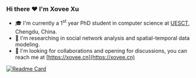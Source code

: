 <!-- Xovee Xu -->

### Hi there :heart: I'm Xovee Xu

- :mortar_board: I'm currently a 1<sup>st</sup> year PhD student in computer science at [UESCT](https://en.wikipedia.org/wiki/University_of_Electronic_Science_and_Technology_of_China), Chengdu, China. 
- :page_facing_up: I'm researching in social network analysis and spatial-temporal data modeling. 
- :wave: I'm looking for collaborations and opening for discussions, you can reach me at [https://xovee.cn](https://xovee.cn)

[![Readme Card](https://github-readme-stats.vercel.app/api/pin/?username=anuraghazra&repo=github-readme-stats)](https://github.com/anuraghazra/github-readme-stats)
